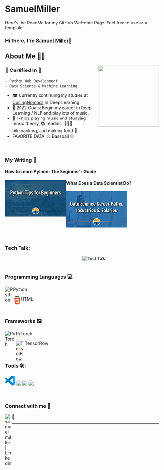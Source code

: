# SamuelMiller
Here's the ReadMe for my GitHub Welcome Page. Feel free to use as a template!


### Hi there, I'm [Samuel Miller](https://www.linkedin.com/in/samuelmillerwriting/)👋


## About Me 👨‍🎓
<p><img align="right" src="https://i.pinimg.com/originals/e4/26/70/e426702edf874b181aced1e2fa5c6cde.gif" width="200" height="200" /></p>

### 📜 Certified In 📜 
    - Python Web Development
    - Data Science & Machine Learning


- 🎓 Currently continuing my studies at [CodingNomads](https://codingnomads.co/) in Deep Learning.
- 🥅 2022 Goals: Begin my career in Deep Learning / NLP and play lots of music.
- 🎹 I enjoy playing music and studying music theory, 📚 reading, 🚵🏽‍♂️ bikepacking, and making food 🥘
- FAVORITE DATA:  ⚾ Baseball ⚾

<br />

### My Writing 📰

#### How to Learn Python: The Beginner's Guide
[<img align="left" alt="Python For Beginners" width="200px" src="https://github.com/SamuelMiller413/SamuelMiller/blob/main/Images/article_thumbnail.png" />][cn_article1]

#### What Does a Data Scientist Do?
[<img align="float" alt="What Does a Data Scientist Do?" width="200px" src="https://github.com/SamuelMiller413/SamuelMiller/blob/main/Images/article_thumbnail2.png" />][cn_article2]


 
<br />

### Tech Talk:

[<img align="right" alt="TechTalk" width="250px" src="https://img.youtube.com/vi/aFapydKwPcM/0.jpg" />][techtalk]

<br />

<br />

### Programming Languages 💻

Python
<img align="left" alt="Python" width="26px" src="https://upload.wikimedia.org/wikipedia/commons/c/c3/Python-logo-notext.svg" />

HTML
<img align="left" alt="HTML5" width="26px" src="https://raw.githubusercontent.com/github/explore/80688e429a7d4ef2fca1e82350fe8e3517d3494d/topics/html/html.png" />

<br />

### Frameworks 🖼

PyTorch
<img align="left" alt="PyTorch" width="35px" src="https://upload.wikimedia.org/wikipedia/commons/1/10/PyTorch_logo_icon.svg" />

TensorFlow
<img align="left" alt="TensorFlow" width="30px" src="https://upload.wikimedia.org/wikipedia/commons/2/2d/Tensorflow_logo.svg" />

<br />

### Tools 🛠️:

<p float="left">
  <img src="https://raw.githubusercontent.com/github/explore/80688e429a7d4ef2fca1e82350fe8e3517d3494d/topics/visual-studio-code/visual-studio-code.png" width="33" />
   
  <img src="https://upload.wikimedia.org/wikipedia/commons/9/91/Octicons-mark-github.svg" width="33" />
   
  <img src="https://miro.medium.com/max/518/1*FogMIj4gYwp3fTHLZuwavQ.png" width="33" /> 
   
  <img src="https://img.favpng.com/13/13/20/scikit-learn-python-scikit-image-logo-brand-png-favpng-DiDpZ1ewwNabVHftX6ieU1Wx4.jpg" width="33" /> 
</p>

<!-- Break Experiment -->
<!-- 
VSCode
<img align="none" alt="Visual Studio Code" width="26px" src="https://raw.githubusercontent.com/github/explore/80688e429a7d4ef2fca1e82350fe8e3517d3494d/topics/visual-studio-code/visual-studio-code.png" />

GitHub
<img align="none" alt="GitHub" width="26px" src="https://upload.wikimedia.org/wikipedia/commons/9/91/Octicons-mark-github.svg" />

Terminal
<img align="none" alt="Terminal" width="26px" src="https://raw.githubusercontent.com/github/explore/80688e429a7d4ef2fca1e82350fe8e3517d3494d/topics/terminal/terminal.png" />

Jupyter
<img align="none" alt="Jupyter Notebooks" width="26px" src="https://miro.medium.com/max/518/1*FogMIj4gYwp3fTHLZuwavQ.png" />

Sci-kit Learn
<img align="none" alt="Sci-kit Learn" width="26px" src="https://img.favpng.com/13/13/20/scikit-learn-python-scikit-image-logo-brand-png-favpng-DiDpZ1ewwNabVHftX6ieU1Wx4.jpg" />
 -->
<br />



### Connect with me 🔗

[<img align="left" alt="samuelmiller | LinkedIn" width="22px" src="https://upload.wikimedia.org/wikipedia/commons/c/ca/LinkedIn_logo_initials.png" />][linkedin]

[🤗 ](https://huggingface.co/SamuelMiller)
<br />

---

<!-- <p float="left">
  <img src="https://github-readme-stats.vercel.app/api/top-langs/?username=SamuelMiller413&layout=compact&theme=tokyonight" width="350" height="190"/> 
  <img src="https://github-readme-stats.vercel.app/api?username=SamuelMiller413&count_private=true&show_icons=true&theme=dark" width="480" />
</p>
 -->


[cn_article1]: https://codingnomads.co/blog/how-to-learn-python-the-beginners-guide/
[cn_article2]: https://codingnomads.co/blog/what-does-a-data-scientist-do/#salary-for-a-data-scientist
[linkedin]: https://www.linkedin.com/in/samuelmillerwriting/
[huggingface]: https://huggingface.co/SamuelMiller
[techtalk]: https://www.youtube.com/watch?v=aFapydKwPcM&feature=youtu.be

